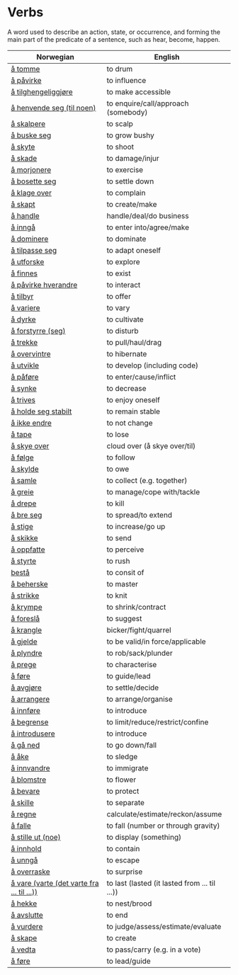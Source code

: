 # Verbs

A word used to describe an action, state, or occurrence, and forming the main part of the predicate of a sentence, such as hear, become, happen.

| Norwegian | English |
| --- | --- |
| [å tomme](https://www.ordnett.no/search?language=no&phrase=å%20tomme) | to drum |
| [å påvirke](https://www.ordnett.no/search?language=no&phrase=å%20påvirke) | to influence |
| [å tilghengeliggjøre](https://www.ordnett.no/search?language=no&phrase=å%20tilghengeliggjøre) | to make accessible |
| [å henvende seg (til noen)](https://www.ordnett.no/search?language=no&phrase=å%20henvende%20seg%20(til%20noen)) | to enquire/call/approach (somebody) |
| [å skalpere](https://www.ordnett.no/search?language=no&phrase=å%20skalpere) | to scalp |
| [å buske seg](https://www.ordnett.no/search?language=no&phrase=å%20buske%20seg) | to grow bushy |
| [å skyte](https://www.ordnett.no/search?language=no&phrase=å%20skyte) | to shoot |
| [å skade](https://www.ordnett.no/search?language=no&phrase=å%20skade) | to damage/injur |
| [å morjonere](https://www.ordnett.no/search?language=no&phrase=å%20morjonere) | to exercise |
| [å bosette seg](https://www.ordnett.no/search?language=no&phrase=å%20bosette%20seg) | to settle down |
| [å klage over](https://www.ordnett.no/search?language=no&phrase=å%20klage%20over) | to complain |
| [å skapt](https://www.ordnett.no/search?language=no&phrase=å%20skapt) | to create/make |
| [å handle](https://www.ordnett.no/search?language=no&phrase=å%20handle) | handle/deal/do business |
| [å inngå](https://www.ordnett.no/search?language=no&phrase=å%20inngå) | to enter into/agree/make |
| [å dominere](https://www.ordnett.no/search?language=no&phrase=å%20dominere) | to dominate |
| [å tilpasse seg](https://www.ordnett.no/search?language=no&phrase=å%20tilpasse%20seg) | to adapt oneself |
| [å utforske](https://www.ordnett.no/search?language=no&phrase=å%20utforske) | to explore |
| [å finnes](https://www.ordnett.no/search?language=no&phrase=å%20finnes) | to exist |
| [å påvirke hverandre](https://www.ordnett.no/search?language=no&phrase=å%20påvirke%20hverandre) | to interact |
| [å tilbyr](https://www.ordnett.no/search?language=no&phrase=å%20tilbyr) | to offer |
| [å variere](https://www.ordnett.no/search?language=no&phrase=å%20variere) | to vary |
| [å dyrke](https://www.ordnett.no/search?language=no&phrase=å%20dyrke) | to cultivate |
| [å forstyrre (seg)](https://www.ordnett.no/search?language=no&phrase=å%20forstyrre%20(seg)) | to disturb |
| [å trekke](https://www.ordnett.no/search?language=no&phrase=å%20trekke) | to pull/haul/drag |
| [å overvintre](https://www.ordnett.no/search?language=no&phrase=å%20overvintre) | to hibernate |
| [å utvikle](https://www.ordnett.no/search?language=no&phrase=å%20utvikle) | to develop (including code) |
| [å påføre](https://www.ordnett.no/search?language=no&phrase=å%20påføre) | to enter/cause/inflict |
| [å synke](https://www.ordnett.no/search?language=no&phrase=å%20synke) | to decrease |
| [å trives](https://www.ordnett.no/search?language=no&phrase=å%20trives) | to enjoy oneself |
| [å holde seg stabilt](https://www.ordnett.no/search?language=no&phrase=å%20holde%20seg%20stabilt) | to remain stable |
| [å ikke endre](https://www.ordnett.no/search?language=no&phrase=å%20ikke%20endre) | to not change |
| [å tape](https://www.ordnett.no/search?language=no&phrase=å%20tape) | to lose |
| [å skye over](https://www.ordnett.no/search?language=no&phrase=å%20skye%20over) | cloud over (å skye over/til) |
| [å følge](https://www.ordnett.no/search?language=no&phrase=å%20følge) | to follow |
| [å skylde](https://www.ordnett.no/search?language=no&phrase=å%20skylde) | to owe |
| [å samle](https://www.ordnett.no/search?language=no&phrase=å%20samle) | to collect (e.g. together) |
| [å greie](https://www.ordnett.no/search?language=no&phrase=å%20greie) | to manage/cope with/tackle |
| [å drepe](https://www.ordnett.no/search?language=no&phrase=å%20drepe) | to kill |
| [å bre seg](https://www.ordnett.no/search?language=no&phrase=å%20bre%20seg) | to spread/to extend |
| [å stige](https://www.ordnett.no/search?language=no&phrase=å%20stige) | to increase/go up |
| [å skikke](https://www.ordnett.no/search?language=no&phrase=å%20skikke) | to send |
| [å oppfatte](https://www.ordnett.no/search?language=no&phrase=å%20oppfatte) | to perceive |
| [å styrte](https://www.ordnett.no/search?language=no&phrase=å%20styrte) | to rush |
| [bestå](https://www.ordnett.no/search?language=no&phrase=bestå) | to consit of |
| [å beherske](https://www.ordnett.no/search?language=no&phrase=å%20beherske) | to master |
| [å strikke](https://www.ordnett.no/search?language=no&phrase=å%20strikke) | to knit |
| [å krympe](https://www.ordnett.no/search?language=no&phrase=å%20krympe) | to shrink/contract |
| [å foreslå](https://www.ordnett.no/search?language=no&phrase=å%20foreslå) | to suggest |
| [å krangle](https://www.ordnett.no/search?language=no&phrase=å%20krangle) | bicker/fight/quarrel |
| [å gjelde](https://www.ordnett.no/search?language=no&phrase=å%20gjelde) | to be valid/in force/applicable |
| [å plyndre](https://www.ordnett.no/search?language=no&phrase=å%20plyndre) | to rob/sack/plunder |
| [å prege](https://www.ordnett.no/search?language=no&phrase=å%20prege) | to characterise |
| [å føre](https://www.ordnett.no/search?language=no&phrase=å%20føre) | to guide/lead |
| [å avgjøre](https://www.ordnett.no/search?language=no&phrase=å%20avgjøre) | to settle/decide |
| [å arrangere](https://www.ordnett.no/search?language=no&phrase=å%20arrangere) | to arrange/organise |
| [å innføre](https://www.ordnett.no/search?language=no&phrase=å%20innføre) | to introduce |
| [å begrense](https://www.ordnett.no/search?language=no&phrase=å%20begrense) | to limit/reduce/restrict/confine |
| [å introdusere](https://www.ordnett.no/search?language=no&phrase=å%20introdusere) | to introduce |
| [å gå ned](https://www.ordnett.no/search?language=no&phrase=å%20gå%20ned) | to go down/fall |
| [å åke](https://www.ordnett.no/search?language=no&phrase=å%20åke) | to sledge |
| [å innvandre](https://www.ordnett.no/search?language=no&phrase=å%20innvandre) | to immigrate |
| [å blomstre](https://www.ordnett.no/search?language=no&phrase=å%20blomstre) | to flower |
| [å bevare](https://www.ordnett.no/search?language=no&phrase=å%20bevare) | to protect |
| [å skille](https://www.ordnett.no/search?language=no&phrase=å%20skille) | to separate |
| [å regne](https://www.ordnett.no/search?language=no&phrase=å%20regne) | calculate/estimate/reckon/assume |
| [å falle](https://www.ordnett.no/search?language=no&phrase=å%20falle) | to fall (number or through gravity) |
| [å stille ut (noe)](https://www.ordnett.no/search?language=no&phrase=å%20stille%20ut%20(noe)) | to display (something) |
| [å innhold](https://www.ordnett.no/search?language=no&phrase=å%20innhold) | to contain |
| [å unngå](https://www.ordnett.no/search?language=no&phrase=å%20unngå) | to escape |
| [å overraske](https://www.ordnett.no/search?language=no&phrase=å%20overraske) | to surprise |
| [å vare (varte (det varte fra ... til ...))](https://www.ordnett.no/search?language=no&phrase=å%20vare%20(varte%20(det%20varte%20fra%20...%20til%20...))) | to last (lasted (it lasted from ... til ...)) |
| [å hekke](https://www.ordnett.no/search?language=no&phrase=å%20hekke) | to nest/brood |
| [å avslutte](https://www.ordnett.no/search?language=no&phrase=å%20avslutte) | to end |
| [å vurdere](https://www.ordnett.no/search?language=no&phrase=å%20vurdere) | to judge/assess/estimate/evaluate |
| [å skape](https://www.ordnett.no/search?language=no&phrase=å%20skape) | to create |
| [å vedta](https://www.ordnett.no/search?language=no&phrase=å%20vedta) | to pass/carry (e.g. in a vote) |
| [å føre](https://www.ordnett.no/search?language=no&phrase=å%20føre) | to lead/guide |

